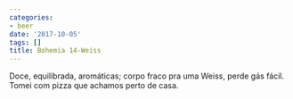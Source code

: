 ```yaml
---
categories:
- beer
date: '2017-10-05'
tags: []
title: Bohemia 14-Weiss
---
```


Doce, equilibrada, aromáticas; corpo fraco pra uma Weiss, perde gás fácil. Tomei com pizza que achamos perto de casa.